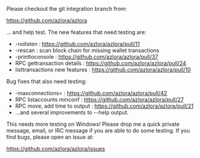Please checkout the git integration branch from:

https://github.com/azlora/azlora

... and help test.  The new features that need testing are:

* -nolisten : https://github.com/azlora/azlora/pull/11
* -rescan : scan block chain for missing wallet transactions
* -printtoconsole : https://github.com/azlora/azlora/pull/37
* RPC gettransaction details : https://github.com/azlora/azlora/pull/24
* listtransactions new features : https://github.com/azlora/azlora/pull/10

Bug fixes that also need testing:

* -maxconnections= : https://github.com/azlora/azlora/pull/42
* RPC listaccounts minconf : https://github.com/azlora/azlora/pull/27
* RPC move, add time to output : https://github.com/azlora/azlora/pull/21
* ...and several improvements to --help output.

This needs more testing on Windows!  Please drop me a quick private message, email, or IRC message if you are able to do some testing.  If you find bugs, please open an issue at:

https://github.com/azlora/azlora/issues
